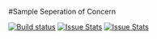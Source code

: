 #Sample Seperation of Concern

[![Build status][build-status-image]][build-status]  [![Issue Stats][pull-requests-image]][pull-requests]  [![Issue Stats][issues-closed-image]][issues-closed]

[build-status-image]: https://ci.appveyor.com/api/projects/status/ytpt2vbkvekb6wug/branch/master?svg=true
[build-status]: https://ci.appveyor.com/project/Socres/sample-soc/branch/master
[pull-requests-image]: http://www.issuestats.com/github/Socres/sample-soc/badge/pr
[pull-requests]: http://www.issuestats.com/github/Socres/sample-soc
[issues-closed-image]: http://www.issuestats.com/github/Socres/sample-soc/badge/issue
[issues-closed]: http://www.issuestats.com/github/Socres/sample-soc
